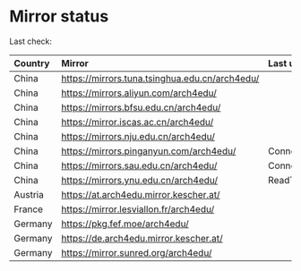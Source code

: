 <script src="./time.js"></script>
# Mirror status
Last check: <script type="text/javascript">localize(1678573056.8937774);</script>

|Country|Mirror|Last update|
|:------|:-----|:----------|
|China|https://mirrors.tuna.tsinghua.edu.cn/arch4edu/|<script type="text/javascript">localize(1678516475);</script>|
|China|https://mirrors.aliyun.com/arch4edu/|<script type="text/javascript">localize(1678559605);</script>|
|China|https://mirrors.bfsu.edu.cn/arch4edu/|<script type="text/javascript">localize(1678516475);</script>|
|China|https://mirror.iscas.ac.cn/arch4edu/|<script type="text/javascript">localize(1678559605);</script>|
|China|https://mirrors.nju.edu.cn/arch4edu/|<script type="text/javascript">localize(1678516475);</script>|
|China|https://mirrors.pinganyun.com/arch4edu/|ConnectionError|
|China|https://mirrors.sau.edu.cn/arch4edu/|ConnectionError|
|China|https://mirrors.ynu.edu.cn/arch4edu/|ReadTimeout|
|Austria|https://at.arch4edu.mirror.kescher.at/|<script type="text/javascript">localize(1678516475);</script>|
|France|https://mirror.lesviallon.fr/arch4edu/|<script type="text/javascript">localize(1678516475);</script>|
|Germany|https://pkg.fef.moe/arch4edu/|<script type="text/javascript">localize(1678516475);</script>|
|Germany|https://de.arch4edu.mirror.kescher.at/|<script type="text/javascript">localize(1678516475);</script>|
|Germany|https://mirror.sunred.org/arch4edu/|<script type="text/javascript">localize(1678516475);</script>|

<script src="./tablefilter/tablefilter.js"></script>
<script src="./table.js"></script>